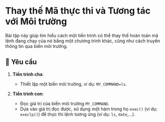 # Thay thế Mã thực thi và Tương tác với Môi trường

Bài tập này giúp tìm hiểu cách một tiến trình có thể thay thế hoàn toàn mã lệnh đang chạy của nó bằng một chương trình khác, cũng như cách truyền thông tin qua biến môi trường.

## 📝 Yêu cầu

1. **Tiến trình cha**:
   - Thiết lập một biến môi trường, ví dụ: `MY_COMMAND=ls`.

2. **Tiến trình con**:
   - Đọc giá trị của biến môi trường `MY_COMMAND`.
   - Dựa vào giá trị đọc được, sử dụng một hàm trong họ `exec()` (ví dụ: `execlp()`) để thực thi lệnh tương ứng (ví dụ: `ls`, `date`,...).

